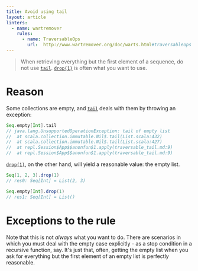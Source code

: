 ```yaml
---
title: Avoid using tail
layout: article
linters:
  - name: wartremover
    rules:
      - name: TraversableOps
        url:  http://www.wartremover.org/doc/warts.html#traversableops
---
```


> When retrieving everything but the first element of a sequence, do not use [`tail`]. [`drop(1)`] is often what you want to use.

# Reason

Some collections are empty, and [`tail`] deals with them by throwing an exception:

```scala
Seq.empty[Int].tail
// java.lang.UnsupportedOperationException: tail of empty list
// 	at scala.collection.immutable.Nil$.tail(List.scala:432)
// 	at scala.collection.immutable.Nil$.tail(List.scala:427)
// 	at repl.Session$App$$anonfun$1.apply(traversable_tail.md:9)
// 	at repl.Session$App$$anonfun$1.apply(traversable_tail.md:9)
```

[`drop(1)`], on the other hand, will yield a reasonable value: the empty list.

```scala
Seq(1, 2, 3).drop(1)
// res0: Seq[Int] = List(2, 3)

Seq.empty[Int].drop(1)
// res1: Seq[Int] = List()
```

# Exceptions to the rule

Note that this is not *always* what you want to do. There are scenarios in which you must deal with the empty case explicitly - as a stop condition in a recursive function, say.
It's just that, often, getting the empty list when you ask for everything but the first element of an empty list is perfectly reasonable.

[`tail`]:https://www.scala-lang.org/api/2.12.8/scala/collection/Seq.html#tail:A
[`drop(1)`]:https://www.scala-lang.org/api/2.12.8/scala/collection/Seq.html#drop(n:Int):Repr

